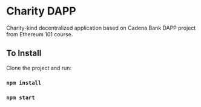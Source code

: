 # Charity DAPP

Charity-kind decentralized application based on Cadena Bank DAPP project from Ethereum 101 course.

## To Install

Clone the project and run:

### `npm install`
### `npm start`
